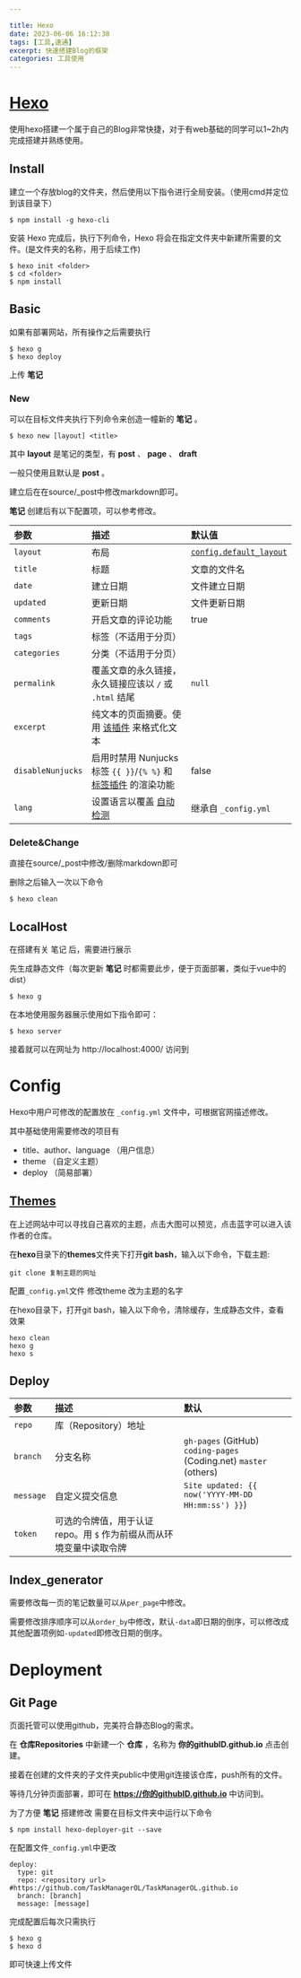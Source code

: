 ```yaml
---

title: Hexo
date: 2023-06-06 16:12:38
tags: [工具,速通]
excerpt: 快速搭建Blog的框架
categories: 工具使用
---
```


# [Hexo](https://hexo.io/zh-cn/)

使用hexo搭建一个属于自己的Blog非常快捷，对于有web基础的同学可以1~2h内完成搭建并熟练使用。

## Install

建立一个存放blog的文件夹，然后使用以下指令进行全局安装。（使用cmd并定位到该目录下）

```
$ npm install -g hexo-cli
```

安装 Hexo 完成后，执行下列命令，Hexo 将会在指定文件夹中新建所需要的文件。(<folder>是文件夹的名称，用于后续工作)

```
$ hexo init <folder>
$ cd <folder>
$ npm install
```

## Basic

如果有部署网站，所有操作之后需要执行

```
$ hexo g
$ hexo deploy
```

上传 **笔记**

### New

可以在目标文件夹执行下列命令来创造一幢新的 **笔记** 。

```
$ hexo new [layout] <title>
```

其中 **layout** 是笔记的类型，有 **post** 、 **page** 、 **draft**

一般只使用且默认是 **post** 。

建立后在在source/_post中修改markdown即可。

**笔记** 创建后有以下配置项，可以参考修改。

| 参数              | 描述                                                         | 默认值                                                       |
| :---------------- | :----------------------------------------------------------- | :----------------------------------------------------------- |
| `layout`          | 布局                                                         | [`config.default_layout`](https://hexo.io/zh-cn/docs/configuration#文章) |
| `title`           | 标题                                                         | 文章的文件名                                                 |
| `date`            | 建立日期                                                     | 文件建立日期                                                 |
| `updated`         | 更新日期                                                     | 文件更新日期                                                 |
| `comments`        | 开启文章的评论功能                                           | true                                                         |
| `tags`            | 标签（不适用于分页）                                         |                                                              |
| `categories`      | 分类（不适用于分页）                                         |                                                              |
| `permalink`       | 覆盖文章的永久链接，永久链接应该以 `/` 或 `.html` 结尾       | `null`                                                       |
| `excerpt`         | 纯文本的页面摘要。使用 [该插件](https://hexo.io/zh-cn/docs/tag-plugins#文章摘要和截断) 来格式化文本 |                                                              |
| `disableNunjucks` | 启用时禁用 Nunjucks 标签 `{{ }}`/`{% %}` 和 [标签插件](https://hexo.io/zh-cn/docs/tag-plugins) 的渲染功能 | false                                                        |
| `lang`            | 设置语言以覆盖 [自动检测](https://hexo.io/zh-cn/docs/internationalization#路径) | 继承自 `_config.yml`                                         |

### Delete&Change

直接在source/_post中修改/删除markdown即可

删除之后输入一次以下命令

```
$ hexo clean
```

## LocalHost

在搭建有关 笔记 后，需要进行展示

先生成静态文件（每次更新 **笔记** 时都需要此步，便于页面部署，类似于vue中的dist）

```
$ hexo g
```

在本地使用服务器展示使用如下指令即可：

```
$ hexo server
```

接着就可以在网址为  http://localhost:4000/  访问到

# Config

Hexo中用户可修改的配置放在 `_config.yml` 文件中，可根据官网描述修改。

其中基础使用需要修改的项目有 

+ title、author、language （用户信息）
+ theme （自定义主题）
+ deploy （简易部署）

## [Themes](https://hexo.io/themes/)

在上述网站中可以寻找自己喜欢的主题，点击大图可以预览，点击蓝字可以进入该作者的仓库。

在**hexo**目录下的**themes**文件夹下打开**git bash**，输入以下命令，下载主题:

```text
git clone 复制主题的网址
```

配置`_config.yml`文件 修改theme 改为主题的名字

在hexo目录下，打开git bash，输入以下命令，清除缓存，生成静态文件，查看效果

```text
hexo clean
hexo g
hexo s
```

## Deploy

| 参数      | 描述                                                         | 默认                                                         |
| :-------- | :----------------------------------------------------------- | :----------------------------------------------------------- |
| `repo`    | 库（Repository）地址                                         |                                                              |
| `branch`  | 分支名称                                                     | `gh-pages` (GitHub) `coding-pages` (Coding.net) `master` (others) |
| `message` | 自定义提交信息                                               | `Site updated: {{ now('YYYY-MM-DD HH:mm:ss') }}`)            |
| `token`   | 可选的令牌值，用于认证 repo。用 `$` 作为前缀从而从环境变量中读取令牌 |                                                              |

## Index_generator

需要修改每一页的笔记数量可以从`per_page`中修改。

需要修改排序顺序可以从`order_by`中修改，默认`-data`即日期的倒序，可以修改成其他配置项例如`-updated`即修改日期的倒序。

# Deployment

## Git Page

页面托管可以使用github，完美符合静态Blog的需求。

在 **仓库Repositories** 中新建一个 **仓库** ，名称为 **你的githubID.github.io** 点击创建。

接着在创建的文件夹的子文件夹public中使用git连接该仓库，push所有的文件。

等待几分钟页面部署，即可在 **https://你的githubID.github.io** 中访问到。

为了方便 **笔记** 搭建修改 需要在目标文件夹中运行以下命令

```
$ npm install hexo-deployer-git --save
```

在配置文件`_config.yml`中更改

```
deploy:
  type: git
  repo: <repository url> #https://github.com/TaskManagerOL/TaskManagerOL.github.io
  branch: [branch]
  message: [message]
```

完成配置后每次只需执行

```
$ hexo g
$ hexo d
```

即可快速上传文件

